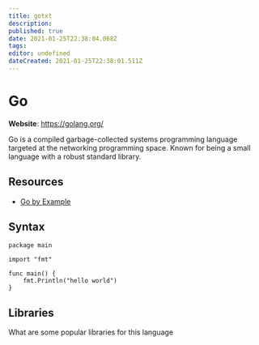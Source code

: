 ```yaml
---
title: gotxt
description: 
published: true
date: 2021-01-25T22:38:04.068Z
tags: 
editor: undefined
dateCreated: 2021-01-25T22:38:01.511Z
---
```


# Go

**Website**: <https://golang.org/>

Go is a compiled garbage-collected systems programming language targeted
at the networking programming space. Known for being a small language
with a robust standard library.

## Resources

-   [Go by Example](https://gobyexample.com/)

## Syntax

``` {.go}
package main

import "fmt"

func main() {
    fmt.Println("hello world")
}
```

## Libraries

What are some popular libraries for this language
